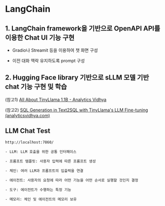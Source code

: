 # LangChain

## 1. LangChain framework을 기반으로 OpenAPI API를 이용한 Chat UI 기능 구현

- Gradio나 Streamit 등을 이용하여 챗 화면 구성

- 이전 대화 맥락 유지하도록 prompt 구성

## 2. Hugging Face library 기반으로 sLLM 모델 기반 chat 기능 구현 및 학습


(참고1) [All About TinyLlama 1.1B - Analytics Vidhya](https://www.analyticsvidhya.com/blog/2024/01/tinyllama-b-size-doesnt-matter/)

(참고2) [SQL Generation in Text2SQL with TinyLlama's LLM Fine-tuning (analyticsvidhya.com)](https://www.analyticsvidhya.com/blog/2024/02/sql-generation-in-text2sql-with-tinyllamas-llm-fine-tuning/)


## LLM Chat Test

```
http://localhost:7860/
```


```
- LLM: LLM 호출을 위한 공통 인터페이스

- 프롬프트 템플릿: 사용자 입력에 따른 프롬프트 생성

- 체인: 여러 LLM과 프롬프트의 입출력을 연결

- 에이전트: 사용자의 요청에 따라 어떤 기능을 어떤 순서로 실행할 것인지 결정

- 도구: 에이전트가 수행하는 특정 기능

- 메모리: 체인 및 에이전트의 메모리 보유
```
